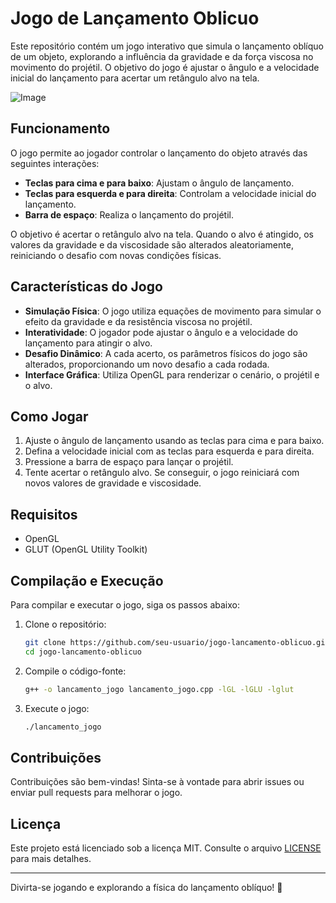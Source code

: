 # Jogo de Lançamento Oblicuo

Este repositório contém um jogo interativo que simula o lançamento oblíquo de um objeto, explorando a influência da gravidade e da força viscosa no movimento do projétil. O objetivo do jogo é ajustar o ângulo e a velocidade inicial do lançamento para acertar um retângulo alvo na tela.

![Image](https://github.com/user-attachments/assets/1769a548-6fc9-4519-be71-c45bc1235370)

## Funcionamento

O jogo permite ao jogador controlar o lançamento do objeto através das seguintes interações:

- **Teclas para cima e para baixo**: Ajustam o ângulo de lançamento.
- **Teclas para esquerda e para direita**: Controlam a velocidade inicial do lançamento.
- **Barra de espaço**: Realiza o lançamento do projétil.

O objetivo é acertar o retângulo alvo na tela. Quando o alvo é atingido, os valores da gravidade e da viscosidade são alterados aleatoriamente, reiniciando o desafio com novas condições físicas.

## Características do Jogo

- **Simulação Física**: O jogo utiliza equações de movimento para simular o efeito da gravidade e da resistência viscosa no projétil.
- **Interatividade**: O jogador pode ajustar o ângulo e a velocidade do lançamento para atingir o alvo.
- **Desafio Dinâmico**: A cada acerto, os parâmetros físicos do jogo são alterados, proporcionando um novo desafio a cada rodada.
- **Interface Gráfica**: Utiliza OpenGL para renderizar o cenário, o projétil e o alvo.

## Como Jogar

1. Ajuste o ângulo de lançamento usando as teclas para cima e para baixo.
2. Defina a velocidade inicial com as teclas para esquerda e para direita.
3. Pressione a barra de espaço para lançar o projétil.
4. Tente acertar o retângulo alvo. Se conseguir, o jogo reiniciará com novos valores de gravidade e viscosidade.

## Requisitos

- OpenGL
- GLUT (OpenGL Utility Toolkit)

## Compilação e Execução

Para compilar e executar o jogo, siga os passos abaixo:

1. Clone o repositório:
   ```bash
   git clone https://github.com/seu-usuario/jogo-lancamento-oblicuo.git
   cd jogo-lancamento-oblicuo
   ```

2. Compile o código-fonte:
   ```bash
   g++ -o lancamento_jogo lancamento_jogo.cpp -lGL -lGLU -lglut
   ```

3. Execute o jogo:
   ```bash
   ./lancamento_jogo
   ```

## Contribuições

Contribuições são bem-vindas! Sinta-se à vontade para abrir issues ou enviar pull requests para melhorar o jogo.

## Licença

Este projeto está licenciado sob a licença MIT. Consulte o arquivo [LICENSE](LICENSE) para mais detalhes.

---

Divirta-se jogando e explorando a física do lançamento oblíquo! 🚀

